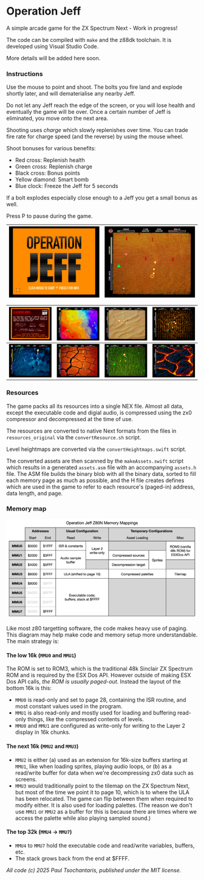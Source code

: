 # Operation Jeff

A simple arcade game for the ZX Spectrum Next - Work in progress!

The code can be compiled with `make` and the z88dk toolchain. It is developed using Visual Studio Code.

More details will be added here soon.

### Instructions

Use the mouse to point and shoot. The bolts you fire land and explode shortly later, and will dematerialise any nearby Jeff.

Do not let any Jeff reach the edge of the screen, or you will lose health and eventually the game will be over. Once a certain number of Jeff is eliminated, you move onto the next area.

Shooting uses _charge_ which slowly replenishes over time. You can trade fire rate for charge speed (and the reverse) by using the mouse wheel.

Shoot bonuses for various benefits:
- Red cross: Replenish health
- Green cross: Replenish charge
- Black cross: Bonus points
- Yellow diamond: Smart bomb
- Blue clock: Freeze the Jeff for 5 seconds

If a bolt explodes especially close enough to a Jeff you get a small bonus as well.

Press P to pause during the game.

|![Screenshot 1](screenshots/OperationJeffScreenshot1.jpg)|![Screenshot 2](screenshots/OperationJeffScreenshot2.jpg)|
|--|--|

|![Screenshot 3](screenshots/OperationJeffScreenshot3.jpg)|![Screenshot 4](screenshots/OperationJeffScreenshot4.jpg)|![Screenshot 5](screenshots/OperationJeffScreenshot5.jpg)|![Screenshot 6](screenshots/OperationJeffScreenshot6.jpg)|
|--|--|--|--|
|![Screenshot 7](screenshots/OperationJeffScreenshot7.jpg)|![Screenshot 8](screenshots/OperationJeffScreenshot8.jpg)|![Screenshot 9](screenshots/OperationJeffScreenshot9.jpg)|![Screenshot 10](screenshots/OperationJeffScreenshot10.jpg)|

### Resources

The game packs all its resources into a single NEX file. Almost all data, except the executable code and digial audio, is compressed using the zx0 compressor and decompressed at the time of use.

The resources are converted to native Next formats from the files in `resources_original` via the `convertResource.sh` script.

Level heightmaps are converted via the `convertHeightmaps.swift` script.

The converted assets are then scanned by the `makeAssets.swift` script which results in a generated `assets.asm` file with an accompanying `assets.h` file. The ASM file builds the binary blob with all the binary data, sorted to fill each memory page as much as possible, and the H file creates defines which are used in the game to refer to each resource's (paged-in) address, data length, and page.

### Memory map

![Memory map diagram](screenshots/memory_map.png)

Like most z80 targetting software, the code makes heavy use of paging. This diagram may help make code and memory setup more understandable. The main strategy is:

#### The low 16k (`MMU0` and `MMU1`)

The ROM is set to ROM3, which is the traditional 48k Sinclair ZX Spectrum ROM and is required by the ESX Dos API. However outside of making ESX Dos API calls, _the ROM is usually paged-out_. Instead the layout of the bottom 16k is this:

- `MMU0` is read-only and set to page 28, containing the ISR routine, and most constant values used in the program.
- `MMU1` is also read-only and mostly used for loading and buffering read-only things, like the compressed contents of levels.
- `MMU0` and `MMU1` are configured as write-only for writing to the Layer 2 display in 16k chunks.

#### The next 16k (`MMU2` and `MMU3`)

- `MMU2` is either (a) used as an extension for 16k-size buffers starting at `MMU1`, like when loading sprites, playing audio loops, or (b) as a read/write buffer for data when we're decompressing zx0 data such as screens.
- `MMU3` would traditionally point to the tilemap on the ZX Spectrum Next, but most of the time we point it to page 10, which is to where the ULA has been relocated. The game can flip between them when required to modify either. It is also used for loading palettes. (The reason we don't use `MMU1` or `MMU2` as a buffer for this is because there are times where we access the palette while also playing sampled sound.)

#### The top 32k (`MMU4` -> `MMU7`)

- `MMU4` to `MMU7` hold the executable code and read/write variables, buffers, etc.
- The stack grows back from the end at $FFFF.

*All code (c) 2025 Paul Tsochantaris, published under the MIT license.*

